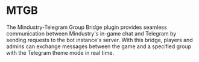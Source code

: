 # MTGB
The Mindustry-Telegram Group Bridge plugin provides seamless communication between Mindustry's in-game chat and Telegram by sending requests to the bot instance's server. With this bridge, players and admins can exchange messages between the game and a specified group with the Telegram theme mode in real time.
